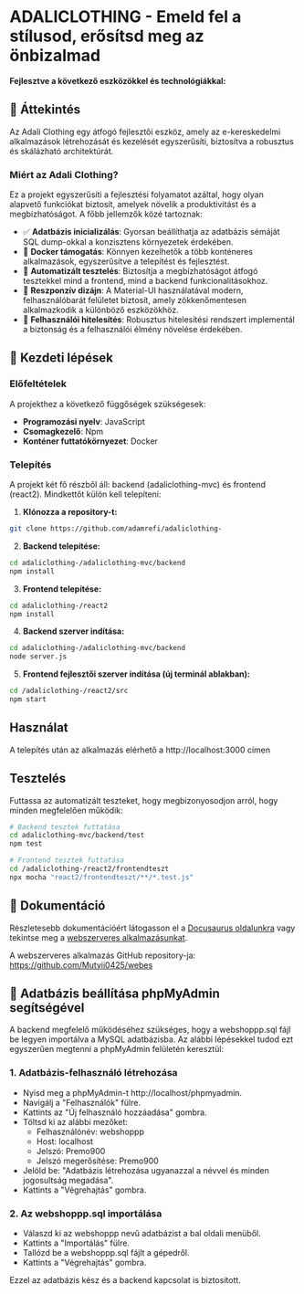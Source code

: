 # ADALICLOTHING - Emeld fel a stílusod, erősítsd meg az önbizalmad

**Fejlesztve a következő eszközökkel és technológiákkal:**

## 📝 Áttekintés

Az Adali Clothing egy átfogó fejlesztői eszköz, amely az e-kereskedelmi alkalmazások létrehozását és kezelését egyszerűsíti, biztosítva a robusztus és skálázható architektúrát.

### Miért az Adali Clothing?

Ez a projekt egyszerűsíti a fejlesztési folyamatot azáltal, hogy olyan alapvető funkciókat biztosít, amelyek növelik a produktivitást és a megbízhatóságot. A főbb jellemzők közé tartoznak:

- ✅ **Adatbázis inicializálás**: Gyorsan beállíthatja az adatbázis sémáját SQL dump-okkal a konzisztens környezetek érdekében.
- 🐳 **Docker támogatás**: Könnyen kezelhetők a több konténeres alkalmazások, egyszerűsítve a telepítést és fejlesztést.
- 🧪 **Automatizált tesztelés**: Biztosítja a megbízhatóságot átfogó tesztekkel mind a frontend, mind a backend funkcionalitásokhoz.
- 📱 **Reszponzív dizájn**: A Material-UI használatával modern, felhasználóbarát felületet biztosít, amely zökkenőmentesen alkalmazkodik a különböző eszközökhöz.
- 🔐 **Felhasználói hitelesítés**: Robusztus hitelesítési rendszert implementál a biztonság és a felhasználói élmény növelése érdekében.

## 🚀 Kezdeti lépések

### Előfeltételek

A projekthez a következő függőségek szükségesek:
- **Programozási nyelv**: JavaScript
- **Csomagkezelő**: Npm
- **Konténer futtatókörnyezet**: Docker

### Telepítés

A projekt két fő részből áll: backend (adaliclothing-mvc) és frontend (react2). Mindkettőt külön kell telepíteni:

1. **Klónozza a repository-t:**
```bash
git clone https://github.com/adamrefi/adaliclothing-
```

2. **Backend telepítése:**
```bash
cd adaliclothing-/adaliclothing-mvc/backend
npm install
```

3. **Frontend telepítése:**
```bash
cd adaliclothing-/react2
npm install
```

4. **Backend szerver indítása:**
```bash
cd adaliclothing-/adaliclothing-mvc/backend
node server.js
```

5. **Frontend fejlesztői szerver indítása (új terminál ablakban):**
```bash
cd /adaliclothing-/react2/src
npm start
```

## Használat

A telepítés után az alkalmazás elérhető a http://localhost:3000 címen

## Tesztelés

Futtassa az automatizált teszteket, hogy megbizonyosodjon arról, hogy minden megfelelően működik:

```bash
# Backend tesztek futtatása
cd adaliclothing-mvc/backend/test
npm test

# Frontend tesztek futtatása
cd /adaliclothing-/react2/frontendteszt
npx mocha "react2/frontendteszt/**/*.test.js"
```

## 📖 Dokumentáció

Részletesebb dokumentációért látogasson el a [Docusaurus oldalunkra](https://adalidocument.vercel.app) vagy tekintse meg a [webszerveres alkalmazásunkat](https://adaliclothing.vercel.app). 

A webszerveres alkalmazás GitHub repository-ja: https://github.com/Mutyii0425/webes

## 📂 Adatbázis beállítása phpMyAdmin segítségével

A backend megfelelő működéséhez szükséges, hogy a webshoppp.sql fájl be legyen importálva a MySQL adatbázisba. Az alábbi lépésekkel tudod ezt egyszerűen megtenni a phpMyAdmin felületén keresztül:

### 1. Adatbázis-felhasználó létrehozása
- Nyisd meg a phpMyAdmin-t http://localhost/phpmyadmin.
- Navigálj a "Felhasználók" fülre.
- Kattints az "Új felhasználó hozzáadása" gombra.
- Töltsd ki az alábbi mezőket:
  - Felhasználónév: webshoppp
  - Host: localhost
  - Jelszó: Premo900
  - Jelszó megerősítése: Premo900
- Jelöld be: "Adatbázis létrehozása ugyanazzal a névvel és minden jogosultság megadása".
- Kattints a "Végrehajtás" gombra.

### 2. Az webshoppp.sql importálása
- Válaszd ki az webshoppp nevű adatbázist a bal oldali menüből.
- Kattints a "Importálás" fülre.
- Tallózd be a webshoppp.sql fájlt a gépedről.
- Kattints a "Végrehajtás" gombra.

Ezzel az adatbázis kész és a backend kapcsolat is biztosított.
